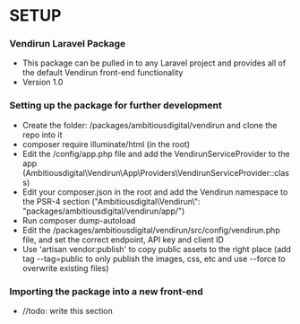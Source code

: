 # SETUP #

### Vendirun Laravel Package ###

* This package can be pulled in to any Laravel project and provides all of the default Vendirun front-end functionality
* Version 1.0

### Setting up the package for further development ###

* Create the folder: /packages/ambitiousdigital/vendirun and clone the repo into it
* composer require illuminate/html (in the root)
* Edit the /config/app.php file and add the VendirunServiceProvider to the app (Ambitiousdigital\Vendirun\App\Providers\VendirunServiceProvider::class)
* Edit your composer.json in the root and add the Vendirun namespace to the PSR-4 section ("Ambitiousdigital\\Vendirun\\": "packages/ambitiousdigital/vendirun/app/")
* Run composer dump-autoload
* Edit the /packages/ambitiousdigital/vendirun/src/config/vendirun.php file, and set the correct endpoint, API key and client ID
* Use 'artisan vendor:publish' to copy public assets to the right place (add tag --tag=public to only publish the images, css, etc and use --force to overwrite existing files)

### Importing the package into a new front-end ###

* //todo: write this section